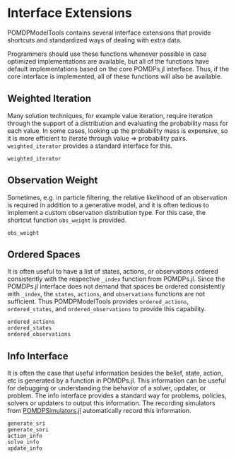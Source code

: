 # Interface Extensions

POMDPModelTools contains several interface extensions that provide shortcuts and standardized ways of dealing with extra data.

Programmers should use these functions whenever possible in case optimized implementations are available, but all of the functions have default implementations based on the core POMDPs.jl interface.
Thus, if the core interface is implemented, all of these functions will also be available.

## Weighted Iteration

Many solution techniques, for example value iteration, require iteration through the support of a distribution and evaluating the probability mass for each value. In some cases, looking up the probability mass is expensive, so it is more efficient to iterate through value => probability pairs. `weighted_iterator` provides a standard interface for this.

```@docs
weighted_iterator
```

## Observation Weight

Sometimes, e.g. in particle filtering, the relative likelihood of an observation is required in addition to a generative model, and it is often tedious to implement a custom observation distribution type. For this case, the shortcut function `obs_weight` is provided.

```@docs
obs_weight
```

## Ordered Spaces

It is often useful to have a list of states, actions, or observations ordered consistently with the respective `_index` function from POMDPs.jl. Since the POMDPs.jl interface does not demand that spaces be ordered consistently with `_index`, the `states`, `actions`, and `observations` functions are not sufficient. Thus POMDPModelTools provides `ordered_actions`, `ordered_states`, and `ordered_observations` to provide this capability.

```@docs
ordered_actions
ordered_states
ordered_observations
```

## Info Interface

It is often the case that useful information besides the belief, state, action, etc is generated by a function in POMDPs.jl. This information can be useful for debugging or understanding the behavior of a solver, updater, or problem. The info interface provides a standard way for problems, policies, solvers or updaters to output this information. The recording simulators from [POMDPSimulators.jl](https://github.com/JuliaPOMDP/POMDPSimulators.jl) automatically record this information.

```@docs
generate_sri
generate_sori
action_info
solve_info
update_info
```
